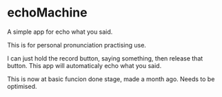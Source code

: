# echoMachine

A simple app for echo what you said.

This is for personal pronunciation practising use.

I can just hold the record button, saying something, then release that button. This app will automaticaly echo what you said.

This is now at basic funcion done stage, made a month ago. Needs to be optimised.
